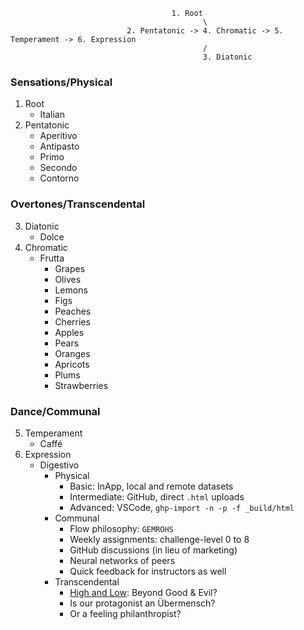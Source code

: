                                         1. Root
                                               \
                              2. Pentatonic -> 4. Chromatic -> 5. Temperament -> 6. Expression
                                               /
                                               3. Diatonic

### Sensations/Physical
1. Root
   - Italian
2. Pentatonic
   - Aperitivo
   - Antipasto
   - Primo
   - Secondo
   - Contorno

### Overtones/Transcendental
3. Diatonic
   - Dolce
4. Chromatic
   - Frutta
      - Grapes
      - Olives
      - Lemons
      - Figs
      - Peaches
      - Cherries
      - Apples
      - Pears
      - Oranges
      - Apricots
      - Plums
      - Strawberries

### Dance/Communal
5. Temperament
   - Caffé
6. Expression
   - Digestivo
      - Physical
         - Basic: InApp, local and remote datasets
         - Intermediate: GitHub, direct `.html` uploads
         - Advanced: VSCode, `ghp-import -n -p -f _build/html` 
      - Communal
         - Flow philosophy: `GEMROHS`
         - Weekly assignments: challenge-level 0 to 8
         - GitHub discussions (in lieu of marketing)
         - Neural networks of peers
         - Quick feedback for instructors as well 
      - Transcendental 
         - [High and Low](https://en.wikipedia.org/wiki/High_and_Low_(1963_film)): Beyond Good & Evil?
         - Is our protagonist an Übermensch?
         - Or a feeling philanthropist?

